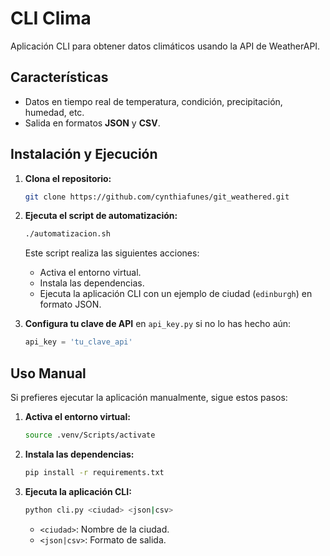 # CLI Clima

Aplicación CLI para obtener datos climáticos usando la API de WeatherAPI.

## Características

- Datos en tiempo real de temperatura, condición, precipitación, humedad, etc.
- Salida en formatos **JSON** y **CSV**.

## Instalación y Ejecución

1. **Clona el repositorio:**

    ```bash
    git clone https://github.com/cynthiafunes/git_weathered.git
    ```

2. **Ejecuta el script de automatización:**

    ```bash
    ./automatizacion.sh
    ```

   Este script realiza las siguientes acciones:
   - Activa el entorno virtual.
   - Instala las dependencias.
   - Ejecuta la aplicación CLI con un ejemplo de ciudad (`edinburgh`) en formato JSON.

3. **Configura tu clave de API** en `api_key.py` si no lo has hecho aún:

    ```python
    api_key = 'tu_clave_api'
    ```

## Uso Manual

Si prefieres ejecutar la aplicación manualmente, sigue estos pasos:

1. **Activa el entorno virtual:**

    ```bash
    source .venv/Scripts/activate
    ```

2. **Instala las dependencias:**

    ```bash
    pip install -r requirements.txt
    ```

3. **Ejecuta la aplicación CLI:**

    ```bash
    python cli.py <ciudad> <json|csv>
    ```

   - `<ciudad>`: Nombre de la ciudad.
   - `<json|csv>`: Formato de salida.